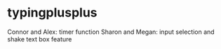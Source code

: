 # typingplusplus
Connor and Alex: timer function
Sharon and Megan:  input selection and shake text box feature
